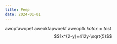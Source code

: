 ```yaml
---
title: Peep
date: 2024-01-01
---
```

awopfawopef
aweokfapwoekf
aweopfk
$katex=test$
$$1x^{2-y}=412y-\sqrt{5}$$

